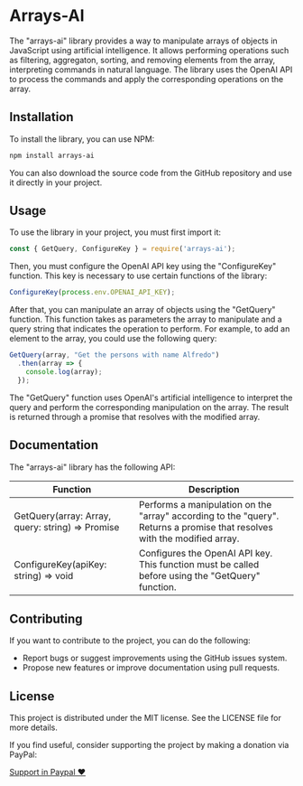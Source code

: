 # Arrays-AI

The "arrays-ai" library provides a way to manipulate arrays of objects in JavaScript using artificial intelligence. It allows performing operations such as filtering, aggregaton, sorting, and removing elements from the array, interpreting commands in natural language. The library uses the OpenAI API to process the commands and apply the corresponding operations on the array.

## **Installation**

To install the library, you can use NPM:

```bash
npm install arrays-ai
```

You can also download the source code from the GitHub repository and use it directly in your project.

## **Usage**

To use the library in your project, you must first import it:

```jsx
const { GetQuery, ConfigureKey } = require('arrays-ai');
```

Then, you must configure the OpenAI API key using the "ConfigureKey" function. This key is necessary to use certain functions of the library:

```jsx
ConfigureKey(process.env.OPENAI_API_KEY);
```

After that, you can manipulate an array of objects using the "GetQuery" function. This function takes as parameters the array to manipulate and a query string that indicates the operation to perform. For example, to add an element to the array, you could use the following query:

```jsx
GetQuery(array, "Get the persons with name Alfredo")
  .then(array => {
    console.log(array);
  });
```

The "GetQuery" function uses OpenAI's artificial intelligence to interpret the query and perform the corresponding manipulation on the array. The result is returned through a promise that resolves with the modified array.

## **Documentation**

The "arrays-ai" library has the following API:

| Function | Description |
| --- | --- |
| GetQuery(array: Array, query: string) => Promise<Array> | Performs a manipulation on the "array" according to the "query". Returns a promise that resolves with the modified array. |
| ConfigureKey(apiKey: string) => void | Configures the OpenAI API key. This function must be called before using the "GetQuery" function. |

## **Contributing**

If you want to contribute to the project, you can do the following:

- Report bugs or suggest improvements using the GitHub issues system.
- Propose new features or improve documentation using pull requests.

## **License**

This project is distributed under the MIT license. See the LICENSE file for more details.

If you find useful, consider supporting the project by making a donation via PayPal:

[Support in Paypal ♥️ ](https://www.paypal.com/donate/?hosted_button_id=Z6KKYZKYY25CW)